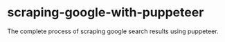 # scraping-google-with-puppeteer
The complete process of scraping google search results using puppeteer.
